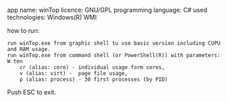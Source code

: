 app name: winTop
licence: GNU/GPL
programming language: C#
used technologies: Windows(R) WMI

how to run:

	run winTop.exe from graphic shell tu use basic version including CUPU and RAM usage. 
	run winTop.exe from command shell (or PowerShell(R)) with parameters:  W ten
		cr (alias: core) - individual usage form cores,
		v (alias: virt) -  page file usage,
		p (alias: process) - 30 first processes (by PID)

Push ESC to exit.		
